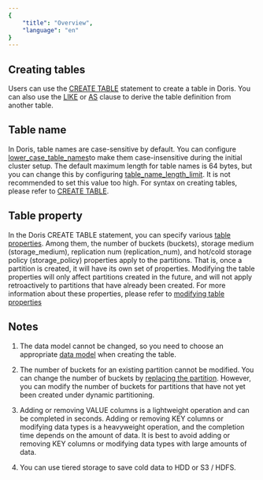 ```yaml
---
{
    "title": "Overview",
    "language": "en"
}
---
```


<!-- 
Licensed to the Apache Software Foundation (ASF) under one
or more contributor license agreements.  See the NOTICE file
distributed with this work for additional information
regarding copyright ownership.  The ASF licenses this file
to you under the Apache License, Version 2.0 (the
"License"); you may not use this file except in compliance
with the License.  You may obtain a copy of the License at

  http://www.apache.org/licenses/LICENSE-2.0

Unless required by applicable law or agreed to in writing,
software distributed under the License is distributed on an
"AS IS" BASIS, WITHOUT WARRANTIES OR CONDITIONS OF ANY
KIND, either express or implied.  See the License for the
specific language governing permissions and limitations
under the License.
-->

## Creating tables

Users can use the [CREATE TABLE](../sql-manual/sql-statements/table-and-view/table/CREATE-TABLE.md) statement to create a table in Doris. You can also use the [LIKE](../sql-manual/sql-statements/table-and-view/table/CREATE-TABLE-LIKE) or [AS](../sql-manual/sql-statements/table-and-view/table/CREATE-TABLE-AS-SELECT.md) clause to derive the table definition from another table.

## Table name

In Doris, table names are case-sensitive by default. You can configure [lower_case_table_names](../admin-manual/config/fe-config.md)to make them case-insensitive during the initial cluster setup. The default maximum length for table names is 64 bytes, but you can change this by configuring [table_name_length_limit](../admin-manual/config/fe-config.md). It is not recommended to set this value too high. For syntax on creating tables, please refer to [CREATE TABLE](../sql-manual/sql-statements/table-and-view/table/CREATE-TABLE.md).

## Table property

In the Doris CREATE TABLE statement, you can specify various [table properties](../sql-manual/sql-statements/table-and-view/table/CREATE-TABLE.md#properties). Among them, the number of buckets (buckets), storage medium (storage_medium), replication num (replication_num), and hot/cold storage policy (storage_policy) properties apply to the partitions. That is, once a partition is created, it will have its own set of properties. Modifying the table properties will only affect partitions created in the future, and will not apply retroactively to partitions that have already been created. For more information about these properties, please refer to [modifying table properties](../sql-manual/sql-statements/table-and-view/table/ALTER-TABLE-PROPERTY)


## Notes

1. The data model cannot be changed, so you need to choose an appropriate [data model](../table-design/data-model/overview.md) when creating the table.

2. The number of buckets for an existing partition cannot be modified. You can change the number of buckets by [replacing the partition](../data-operate/delete/table-temp-partition.md). However, you can modify the number of buckets for partitions that have not yet been created under dynamic partitioning.

3. Adding or removing VALUE columns is a lightweight operation and can be completed in seconds. Adding or removing KEY columns or modifying data types is a heavyweight operation, and the completion time depends on the amount of data. It is best to avoid adding or removing KEY columns or modifying data types with large amounts of data.

4. You can use tiered storage to save cold data to HDD or S3 / HDFS.
